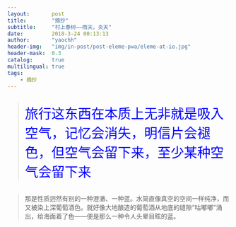 ```yaml
---
layout:       post
title:        "摘抄"
subtitle:     "村上春树——雨天，炎天"
date:         2018-3-24 00:13:13
author:       "yaochh"
header-img:   "img/in-post/post-eleme-pwa/eleme-at-io.jpg"
header-mask:  0.3
catalog:      true
multilingual: true
tags:
    - 摘抄
---
```


> <p style="color:blue; font-size: 30px">旅行这东西在本质上无非就是吸入空气，记忆会消失，明信片会褪色，但空气会留下来，至少某种空气会留下来</p>

>那是性质迥然有别的一种澄澈、一种蓝。水简直像真空的空间一样纯净，而又被染上深葡萄酒色。就好像大地酿造的葡萄酒从地底的缝隙“咕嘟嘟”涌出，给海面着了色——便是那么一种令人头晕目眩的蓝。